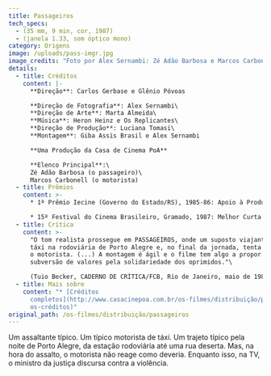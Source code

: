 ```yaml
---
title: Passageiros
tech_specs:
  - (35 mm, 9 min, cor, 1987)
  - (janela 1.33, som óptico mono)
category: Origens
image: /uploads/pass-imgr.jpg
image_credits: "Foto por Alex Sernambi: Zé Adão Barbosa e Marcos Carbonell"
details:
  - title: Créditos
    content: |-
      **Direção**: Carlos Gerbase e Glênio Póvoas

      **Direção de Fotografia**: Alex Sernambi\
      **Direção de Arte**: Marta Almeida\
      **Música**: Heron Heinz e Os Replicantes\
      **Direção de Produção**: Luciana Tomasi\
      **Montagem**: Giba Assis Brasil e Alex Sernambi

      **Uma Produção da Casa de Cinema PoA**

      **Elenco Principal**:\
      Zé Adão Barbosa (o passageiro)\
      Marcos Carbonell (o motorista)
  - title: Prêmios
    content: >-
      * 1º Prêmio Iecine (Governo do Estado/RS), 1985-86: Apoio à Produção.

      * 15º Festival do Cinema Brasileiro, Gramado, 1987: Melhor Curta Gaúcho e Melhor Montagem de Curta Gaúcho.
  - title: Crítica
    content: >-
      "O tom realista prossegue em PASSAGEIROS, onde um suposto viajante toma um
      táxi na rodoviária de Porto Alegre e, no final da jornada, tenta assaltar
      o motorista. (...) A montagem é ágil e o filme tem algo a propor: uma
      subversão de valores pela solidariedade dos oprimidos."\

      (Tuio Becker, CADERNO DE CRÍTICA/FCB, Rio de Janeiro, maio de 1989)
  - title: Mais sobre
    content: "* [Créditos
      completos](http://www.casacinepoa.com.br/os-filmes/distribuição/passageir\
      os-créditos)"
original_path: /os-filmes/distribuição/passageiros
---
```

Um assaltante típico. Um típico motorista de táxi. Um trajeto típico pela noite de Porto Alegre, da estação rodoviária até uma rua deserta. Mas, na hora do assalto, o motorista não reage como deveria. Enquanto isso, na TV, o ministro da justiça discursa contra a violência.